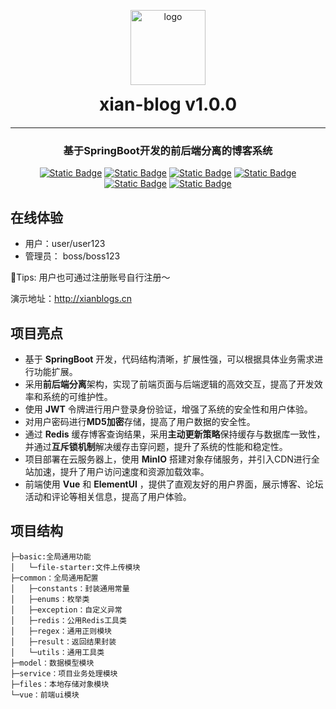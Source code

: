 <p align="center">
        <a href="http://xianblogs.cn">
        <img alt="logo" src="http://47.98.43.176:9000/xian-blog/2024/github/images/logo3.png" style=" width: 120px; height: 120px;"></a>
</p>
<h1 align="center" style="margin: 10px 0 20px; font-weight: bold;">xian-blog v1.0.0</h1>
<hr />
<h3 align="center">基于SpringBoot开发的前后端分离的博客系统</h3>
<p align="center">
  <a href="https://img.shields.io/badge/MybatisPlus-v3.5.3-blue"><img alt="Static Badge" src="https://img.shields.io/badge/MybatisPlus-v3.5.3-blue"></a>
  <a href="https://img.shields.io/badge/JDK-1.8-green"><img alt="Static Badge" src="https://img.shields.io/badge/JDK-1.8-green"></a>
  <a href="https://img.shields.io/badge/blog-v1.0-brightgreen"><img alt="Static Badge" src="https://img.shields.io/badge/blog-v1.0-brightgreen"></a>
	<a href="https://img.shields.io/badge/SpringBoot-2.5.9-blue"><img alt="Static Badge" src="https://img.shields.io/badge/SpringBoot-2.5.9-blue"></a>
	<a href="https://img.shields.io/badge/ElementUI-v2.15.14-success"><img alt="Static Badge" src="https://img.shields.io/badge/ElementUI-v2.15.14-success"></a>
	<a href="https://img.shields.io/badge/Vue-v2.6.14-orange"><img alt="Static Badge" src="https://img.shields.io/badge/Vue-v2.6.14-orange"></a>
</p>

## 在线体验

- 用户：user/user123
- 管理员： boss/boss123

🔔Tips: 用户也可通过注册账号自行注册～


演示地址：http://xianblogs.cn

## 项目亮点
- 基于 **SpringBoot** 开发，代码结构清晰，扩展性强，可以根据具体业务需求进行功能扩展。
- 采用**前后端分离**架构，实现了前端页面与后端逻辑的高效交互，提高了开发效率和系统的可维护性。
- 使用 **JWT** 令牌进行用户登录身份验证，增强了系统的安全性和用户体验。
- 对用户密码进行**MD5加密**存储，提高了用户数据的安全性。
- 通过 **Redis** 缓存博客查询结果，采用**主动更新策略**保持缓存与数据库一致性，并通过**互斥锁机制**解决缓存击穿问题，提升了系统的性能和稳定性。
- 项目部署在云服务器上，使用 **MinIO** 搭建对象存储服务，并引入CDN进行全站加速，提升了用户访问速度和资源加载效率。
- 前端使用 **Vue** 和 **ElementUI** ，提供了直观友好的用户界面，展示博客、论坛活动和评论等相关信息，提高了用户体验。

## 项目结构
```
├─basic:全局通用功能
│   └─file-starter:文件上传模块 
├─common：全局通用配置  
│   ├─constants：封装通用常量
│   ├─enums：枚举类
│   ├─exception：自定义异常
│   ├─redis：公用Redis工具类
│   ├─regex：通用正则模块
│   ├─result：返回结果封装
│   └─utils：通用工具类
├─model：数据模型模块
├─service：项目业务处理模块
├─files：本地存储对象模块
└─vue：前端ui模块
```